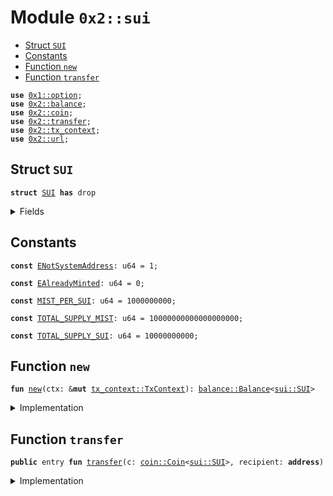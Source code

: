 
<a name="0x2_sui"></a>

# Module `0x2::sui`



-  [Struct `SUI`](#0x2_sui_SUI)
-  [Constants](#@Constants_0)
-  [Function `new`](#0x2_sui_new)
-  [Function `transfer`](#0x2_sui_transfer)


<pre><code><b>use</b> <a href="../../dependencies/move-stdlib/option.md#0x1_option">0x1::option</a>;
<b>use</b> <a href="../../dependencies/sui-framework/balance.md#0x2_balance">0x2::balance</a>;
<b>use</b> <a href="../../dependencies/sui-framework/coin.md#0x2_coin">0x2::coin</a>;
<b>use</b> <a href="../../dependencies/sui-framework/transfer.md#0x2_transfer">0x2::transfer</a>;
<b>use</b> <a href="../../dependencies/sui-framework/tx_context.md#0x2_tx_context">0x2::tx_context</a>;
<b>use</b> <a href="../../dependencies/sui-framework/url.md#0x2_url">0x2::url</a>;
</code></pre>



<a name="0x2_sui_SUI"></a>

## Struct `SUI`



<pre><code><b>struct</b> <a href="../../dependencies/sui-framework/sui.md#0x2_sui_SUI">SUI</a> <b>has</b> drop
</code></pre>



<details>
<summary>Fields</summary>


<dl>
<dt>
<code>dummy_field: bool</code>
</dt>
<dd>

</dd>
</dl>


</details>

<a name="@Constants_0"></a>

## Constants


<a name="0x2_sui_ENotSystemAddress"></a>



<pre><code><b>const</b> <a href="../../dependencies/sui-framework/sui.md#0x2_sui_ENotSystemAddress">ENotSystemAddress</a>: u64 = 1;
</code></pre>



<a name="0x2_sui_EAlreadyMinted"></a>



<pre><code><b>const</b> <a href="../../dependencies/sui-framework/sui.md#0x2_sui_EAlreadyMinted">EAlreadyMinted</a>: u64 = 0;
</code></pre>



<a name="0x2_sui_MIST_PER_SUI"></a>



<pre><code><b>const</b> <a href="../../dependencies/sui-framework/sui.md#0x2_sui_MIST_PER_SUI">MIST_PER_SUI</a>: u64 = 1000000000;
</code></pre>



<a name="0x2_sui_TOTAL_SUPPLY_MIST"></a>



<pre><code><b>const</b> <a href="../../dependencies/sui-framework/sui.md#0x2_sui_TOTAL_SUPPLY_MIST">TOTAL_SUPPLY_MIST</a>: u64 = 10000000000000000000;
</code></pre>



<a name="0x2_sui_TOTAL_SUPPLY_SUI"></a>



<pre><code><b>const</b> <a href="../../dependencies/sui-framework/sui.md#0x2_sui_TOTAL_SUPPLY_SUI">TOTAL_SUPPLY_SUI</a>: u64 = 10000000000;
</code></pre>



<a name="0x2_sui_new"></a>

## Function `new`



<pre><code><b>fun</b> <a href="../../dependencies/sui-framework/sui.md#0x2_sui_new">new</a>(ctx: &<b>mut</b> <a href="../../dependencies/sui-framework/tx_context.md#0x2_tx_context_TxContext">tx_context::TxContext</a>): <a href="../../dependencies/sui-framework/balance.md#0x2_balance_Balance">balance::Balance</a>&lt;<a href="../../dependencies/sui-framework/sui.md#0x2_sui_SUI">sui::SUI</a>&gt;
</code></pre>



<details>
<summary>Implementation</summary>


<pre><code><b>fun</b> <a href="../../dependencies/sui-framework/sui.md#0x2_sui_new">new</a>(ctx: &<b>mut</b> TxContext): Balance&lt;<a href="../../dependencies/sui-framework/sui.md#0x2_sui_SUI">SUI</a>&gt; {
    <b>assert</b>!(<a href="../../dependencies/sui-framework/tx_context.md#0x2_tx_context_sender">tx_context::sender</a>(ctx) == @0x0, <a href="../../dependencies/sui-framework/sui.md#0x2_sui_ENotSystemAddress">ENotSystemAddress</a>);
    <b>assert</b>!(<a href="../../dependencies/sui-framework/tx_context.md#0x2_tx_context_epoch">tx_context::epoch</a>(ctx) == 0, <a href="../../dependencies/sui-framework/sui.md#0x2_sui_EAlreadyMinted">EAlreadyMinted</a>);

    <b>let</b> (treasury, metadata) = <a href="../../dependencies/sui-framework/coin.md#0x2_coin_create_currency">coin::create_currency</a>(
        <a href="../../dependencies/sui-framework/sui.md#0x2_sui_SUI">SUI</a> {},
        9,
        b"<a href="../../dependencies/sui-framework/sui.md#0x2_sui_SUI">SUI</a>",
        b"Sui",
        // TODO: add appropriate description and logo <a href="../../dependencies/sui-framework/url.md#0x2_url">url</a>
        b"",
        <a href="../../dependencies/move-stdlib/option.md#0x1_option_none">option::none</a>(),
        ctx
    );
    <a href="../../dependencies/sui-framework/transfer.md#0x2_transfer_public_freeze_object">transfer::public_freeze_object</a>(metadata);
    <b>let</b> supply = <a href="../../dependencies/sui-framework/coin.md#0x2_coin_treasury_into_supply">coin::treasury_into_supply</a>(treasury);
    <b>let</b> total_sui = <a href="../../dependencies/sui-framework/balance.md#0x2_balance_increase_supply">balance::increase_supply</a>(&<b>mut</b> supply, <a href="../../dependencies/sui-framework/sui.md#0x2_sui_TOTAL_SUPPLY_MIST">TOTAL_SUPPLY_MIST</a>);
    <a href="../../dependencies/sui-framework/balance.md#0x2_balance_destroy_supply">balance::destroy_supply</a>(supply);
    total_sui
}
</code></pre>



</details>

<a name="0x2_sui_transfer"></a>

## Function `transfer`



<pre><code><b>public</b> entry <b>fun</b> <a href="../../dependencies/sui-framework/transfer.md#0x2_transfer">transfer</a>(c: <a href="../../dependencies/sui-framework/coin.md#0x2_coin_Coin">coin::Coin</a>&lt;<a href="../../dependencies/sui-framework/sui.md#0x2_sui_SUI">sui::SUI</a>&gt;, recipient: <b>address</b>)
</code></pre>



<details>
<summary>Implementation</summary>


<pre><code><b>public</b> entry <b>fun</b> <a href="../../dependencies/sui-framework/transfer.md#0x2_transfer">transfer</a>(c: <a href="../../dependencies/sui-framework/coin.md#0x2_coin_Coin">coin::Coin</a>&lt;<a href="../../dependencies/sui-framework/sui.md#0x2_sui_SUI">SUI</a>&gt;, recipient: <b>address</b>) {
    <a href="../../dependencies/sui-framework/transfer.md#0x2_transfer_public_transfer">transfer::public_transfer</a>(c, recipient)
}
</code></pre>



</details>
